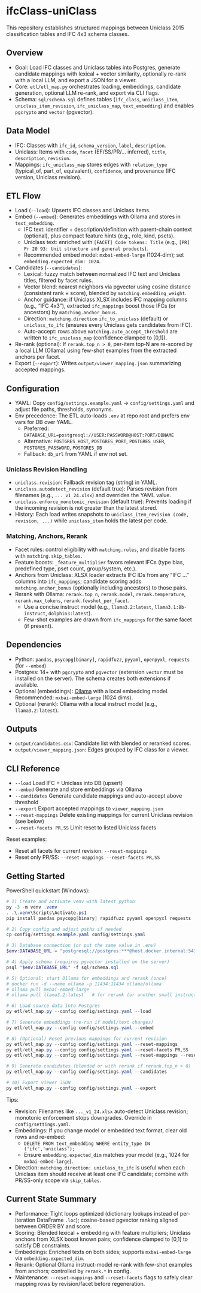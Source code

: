 # ifcClass-uniClass

This repository establishes structured mappings between Uniclass 2015 classification tables and IFC 4x3 schema classes.

## Overview

- Goal: Load IFC classes and Uniclass tables into Postgres, generate candidate mappings with lexical + vector similarity, optionally re-rank with a local LLM, and export a JSON for a viewer.
- Core: `etl/etl_map.py` orchestrates loading, embeddings, candidate generation, optional LLM re-rank, and export via CLI flags.
- Schema: `sql/schema.sql` defines tables (`ifc_class`, `uniclass_item`, `uniclass_item_revision`, `ifc_uniclass_map`, `text_embedding`) and enables `pgcrypto` and `vector` (pgvector).

## Data Model

- IFC: Classes with `ifc_id`, `schema_version`, `label`, `description`.
- Uniclass: Items with `code`, `facet` (EF/SS/PR/... inferred), `title`, `description`, `revision`.
- Mappings: `ifc_uniclass_map` stores edges with `relation_type` (typical_of, part_of, equivalent), `confidence`, and provenance (IFC version, Uniclass revision).

## ETL Flow

- Load (`--load`): Upserts IFC classes and Uniclass items.
- Embed (`--embed`): Generates embeddings with Ollama and stores in `text_embedding`.
  - IFC text: identifier + description/definition with parent-chain context (optional), plus compact feature hints (e.g., role, kind, psets).
  - Uniclass text: enriched with `[FACET] Code tokens: Title` (e.g., `[PR] Pr 20 93: Unit structure and general products`).
  - Recommended embed model: `mxbai-embed-large` (1024‑dim); set `embedding.expected_dim: 1024`.
- Candidates (`--candidates`):
  - Lexical: fuzzy match between normalized IFC text and Uniclass titles, filtered by facet rules.
  - Vector blend: nearest neighbors via pgvector using cosine distance (consistent rank + score), blended by `matching.embedding_weight`.
  - Anchor guidance: if Uniclass XLSX includes IFC mapping columns (e.g., “IFC 4x3”), extracted `ifc_mappings` boost those IFCs (or ancestors) by `matching.anchor_bonus`.
  - Direction: `matching.direction` `ifc_to_uniclass` (default) or `uniclass_to_ifc` (ensures every Uniclass gets candidates from IFC).
  - Auto-accept: rows above `matching.auto_accept_threshold` are written to `ifc_uniclass_map` (confidence clamped to [0,1]).
- Re-rank (optional): If `rerank.top_n > 0`, per-item top‑N are re-scored by a local LLM (Ollama) using few-shot examples from the extracted anchors per facet.
- Export (`--export`): Writes `output/viewer_mapping.json` summarizing accepted mappings.

## Configuration

- YAML: Copy `config/settings.example.yaml` → `config/settings.yaml` and adjust file paths, thresholds, synonyms.
- Env precedence: The ETL auto-loads `.env` at repo root and prefers env vars for DB over YAML.
  - Preferred: `DATABASE_URL=postgresql://USER:PASSWORD@HOST:PORT/DBNAME`
  - Alternative: `POSTGRES_HOST`, `POSTGRES_PORT`, `POSTGRES_USER`, `POSTGRES_PASSWORD`, `POSTGRES_DB`
  - Fallback: `db_url` from YAML if env not set.

### Uniclass Revision Handling

- `uniclass.revision`: Fallback revision tag (string) in YAML.
- `uniclass.autodetect_revision` (default true): Parses revision from filenames (e.g., `..._v1_24.xlsx`) and overrides the YAML value.
- `uniclass.enforce_monotonic_revision` (default true): Prevents loading if the incoming revision is not greater than the latest stored.
- History: Each load writes snapshots to `uniclass_item_revision (code, revision, ...)` while `uniclass_item` holds the latest per code.

### Matching, Anchors, Rerank

- Facet rules: control eligibility with `matching.rules`, and disable facets with `matching.skip_tables`.
- Feature boosts: `_feature_multiplier` favors relevant IFCs (type bias, predefined type, pset count, group/system, etc.).
- Anchors from Uniclass: XLSX loader extracts IFC IDs from any “IFC …” columns into `ifc_mappings`; candidate scoring adds `matching.anchor_bonus` (optionally including ancestors) to those pairs.
- Rerank with Ollama: `rerank.top_n`, `rerank.model`, `rerank.temperature`, `rerank.max_tokens`, `rerank.fewshot_per_facet`.
  - Use a concise instruct model (e.g., `llama3.2:latest`, `llama3.1:8b-instruct`, `dolphin3:latest`).
  - Few-shot examples are drawn from `ifc_mappings` for the same facet (if present).

## Dependencies

- Python: `pandas`, `psycopg[binary]`, `rapidfuzz`, `pyyaml`, `openpyxl`, `requests` (for `--embed`)
- Postgres: 14+ with `pgcrypto` and `pgvector` (extension `vector` must be installed on the server). The schema creates both extensions if available.
- Optional (embeddings): [Ollama](https://ollama.com) with a local embedding model. Recommended: `mxbai-embed-large` (1024 dims).
- Optional (rerank): Ollama with a local instruct model (e.g., `llama3.2:latest`).

## Outputs

- `output/candidates.csv`: Candidate list with blended or reranked scores.
- `output/viewer_mapping.json`: Edges grouped by IFC class for a viewer.

## CLI Reference

- `--load`                Load IFC + Uniclass into DB (upsert)
- `--embed`               Generate and store embeddings via Ollama
- `--candidates`          Generate candidate mappings and auto-accept above threshold
- `--export`              Export accepted mappings to `viewer_mapping.json`
- `--reset-mappings`      Delete existing mappings for current Uniclass revision (see below)
- `--reset-facets PR,SS`  Limit reset to listed Uniclass facets

Reset examples:

- Reset all facets for current revision: `--reset-mappings`
- Reset only PR/SS: `--reset-mappings --reset-facets PR,SS`

## Getting Started

PowerShell quickstart (Windows):

```powershell
# 1) Create and activate venv with latest python
py -3 -m venv .venv
. .\.venv\Scripts\Activate.ps1
pip install pandas psycopg[binary] rapidfuzz pyyaml openpyxl requests

# 2) Copy config and adjust paths if needed
cp config/settings.example.yaml config/settings.yaml

# 3) Database connection (or put the same value in .env)
$env:DATABASE_URL = "postgresql://postgres:***@host.docker.internal:5432/iob_ifc-uniclass"

# 4) Apply schema (requires pgvector installed on the server)
psql "$env:DATABASE_URL" -f sql/schema.sql

# 5) Optional: start Ollama for embeddings and rerank (once)
# docker run -d --name ollama -p 11434:11434 ollama/ollama
# ollama pull mxbai-embed-large
# ollama pull llama3.2:latest   # for rerank (or another small instruct model)

# 6) Load source data into Postgres
py etl/etl_map.py --config config/settings.yaml --load

# 7) Generate embeddings (re-run if model/text changes)
py etl/etl_map.py --config config/settings.yaml --embed

# 8) (Optional) Reset previous mappings for current revision
py etl/etl_map.py --config config/settings.yaml --reset-mappings
py etl/etl_map.py --config config/settings.yaml --reset-facets PR,SS
py etl/etl_map.py --config config/settings.yaml --reset-mappings --reset-facets PR,SS

# 9) Generate candidates (blended or with rerank if rerank.top_n > 0)
py etl/etl_map.py --config config/settings.yaml --candidates

# 10) Export viewer JSON
py etl/etl_map.py --config config/settings.yaml --export
```

Tips:

- Revision: Filenames like `..._v1_24.xlsx` auto-detect Uniclass revision; monotonic enforcement stops downgrades. Override in `config/settings.yaml`.
- Embeddings: If you change model or embedded text format, clear old rows and re-embed:
  - `DELETE FROM text_embedding WHERE entity_type IN ('ifc','uniclass');`
  - Ensure `embedding.expected_dim` matches your model (e.g., 1024 for `mxbai-embed-large`).
- Direction: `matching.direction: uniclass_to_ifc` is useful when each Uniclass item should receive at least one IFC candidate; combine with PR/SS-only scope via `skip_tables`.

## Current State Summary

- Performance: Tight loops optimized (dictionary lookups instead of per-iteration DataFrame `.loc`); cosine-based pgvector ranking aligned between ORDER BY and score.
- Scoring: Blended lexical + embedding with feature multipliers; Uniclass anchors from XLSX boost known pairs; confidence clamped to [0,1] to satisfy DB constraints.
- Embeddings: Enriched texts on both sides; supports `mxbai-embed-large` via `embedding.expected_dim`.
- Rerank: Optional Ollama instruct-model re-rank with few-shot examples from anchors; controlled by `rerank.*` in config.
- Maintenance: `--reset-mappings` and `--reset-facets` flags to safely clear mapping rows by revision/facet before regeneration.
